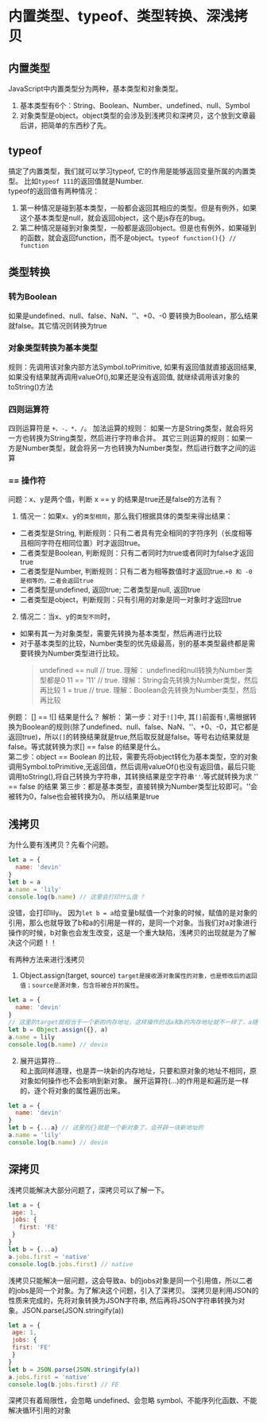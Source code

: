 
# 内置类型、typeof、类型转换、深浅拷贝
## 内置类型
JavaScript中内置类型分为两种，基本类型和对象类型。
1. 基本类型有6个：String、Boolean、Number、undefined、null、Symbol
2. 对象类型是object。object类型的会涉及到浅拷贝和深拷贝，这个放到文章最后讲，把简单的东西秒了先。
         
## typeof
搞定了内置类型，我们就可以学习typeof, 它的作用是能够返回变量所属的内置类型。
比如`typeof 111`的返回值就是Number.         
typeof的返回值有两种情况：
1. 第一种情况是碰到基本类型，一般都会返回其相应的类型。但是有例外，如果这个基本类型是null，就会返回object，这个是js存在的bug。
2. 第二种情况是碰到对象类型，一般都是返回object。但是也有例外，如果碰到的函数，就会返回function，而不是object。`typeof function(){} // function`         
         
## 类型转换
### 转为Boolean
如果是undefined、null、false、NaN、''、+0、-0 要转换为Boolean，那么结果就false。其它情况则转换为true
         
### 对象类型转换为基本类型
规则：先调用该对象内部方法Symbol.toPrimitive, 如果有返回值就直接返回结果, 如果没有结果就再调用valueOf(),如果还是没有返回值, 就继续调用该对象的toString()方法
         
### 四则运算符          
四则运算符是 `+、-、*、/`。
加法运算的规则： 如果一方是String类型，就会将另一方也转换为String类型，然后进行字符串合并。
其它三则运算的规则：如果一方是Number类型，就会将另一方也转换为Number类型，然后进行数字之间的运算
         
### == 操作符
问题：x、y是两个值，判断 x == y 的结果是true还是false的方法有？         
1. 情况一：如果x、y的`类型相同`，那么我们根据具体的类型来得出结果：
  - 二者类型是String, 判断规则：只有二者具有完全相同的字符序列（长度相等且相同字符在相同位置）时才返回true。
  - 二者类型是Boolean, 判断规则：只有二者同时为true或者同时为false才返回true
  - 二者类型是Number, 判断规则：只有二者为相等数值时才返回true.`+0 和 -0 是相等的，二者会返回true`         
  - 二者类型是undefined, 返回true; 二者类型是null, 返回true
  - 二者类型是object，判断规则：只有引用的对象是同一对象时才返回true
2. 情况二：当x、y的`类型不同`时，
  - 如果有其一为对象类型，需要先转换为基本类型，然后再进行比较
  - 对于基本类型的比较，Number类型的优先级最高，别的基本类型最终都是需要转换为Number类型进行比较。
    > undefined == null // true. 理解： undefined和null转换为Number类型都是0
    > 11 == '11' // true. 理解：String会先转换为Number类型，然后再比较
    > 1 = true // true. 理解：Boolean会先转换为Number类型，然后再比较
         
例题： [] == ![] 结果是什么？
解析：
第一步：对于`![]`中, 其`[]`前面有`!`,需根据转换为Boolean的规则(除了undefined、null、false、NaN、''、+0、-0，其它都是返回true)，所以`[]`的转换结果就是true,然后取反就是false。等号右边结果就是false。等式就转换为求[] == false 的结果是什么。          
第二步：object == Boolean 的比较，需要先将object转化为基本类型，空的对象调用Symbol.toPrimitive,无返回值，然后调用valueOf()也没有返回值，最后只能调用toString(),将自己转换为字符串，其转换结果是空字符串`''`.等式就转换为求 '' == false 的结果
第三步：都是基本类型，直接转换为Number类型比较即可。''会被转为0，false也会被转换为0。
所以结果是true
         
## 浅拷贝
为什么要有浅拷贝？先看个问题。
```js
let a = {         
  name: 'devin'         
}         
let b = a
a.name = 'lily'         
console.log(b.name) // 这里会打印什么值 ?         
```         
没错，会打印lily。
因为`let b = a`给变量b赋值一个对象的时候，赋值的是对象的引用，那么也就导致了b和a的引用是一样的，是同一个对象。当我们对a对象进行操作的时候，b对象也会发生改变，这是一个重大缺陷，浅拷贝的出现就是为了解决这个问题！！
         
有两种方法来进行浅拷贝
1. Object.assign(target, source) `target是接收源对象属性的对象，也是修改后的返回值；source是源对象，包含将被合并的属性`。
```js
let a = {         
  name: 'devin'         
}         
// 这里的target就相当于一个新的内存地址，这样操作的话a和b的内存地址就不一样了，a随便操作，b也不会受到影响
let b = Object.assign({}, a)         
a.name = lily
console.log(b.name) // devin
```         
2. 展开运算符...         
和上面同样道理，也是弄一块新的内存地址，只要和原对象的地址不相同，原对象如何操作也不会影响到新对象。
展开运算符(...)的作用是和遍历是一样的，逐个将对象的属性遍历出来。
```js
let a = {         
  name: 'devin'         
}         
let b = {...a} // 这里的{}就是一个新对象了，会开辟一块新地址的
a.name = 'lily'         
console.log(b.name) // devin
```         
## 深拷贝
浅拷贝能解决大部分问题了，深拷贝可以了解一下。
```js
let a = {         
 age: 1,         
 jobs: {         
   first: 'FE'         
 }         
}         
let b = {...a}          
a.jobs.first = 'native'         
console.log(b.jobs.first) // native
```         
浅拷贝只能解决一层问题，这会导致a、b的jobs对象是同一个引用值，所以二者的jobs是同一个对象。为了解决这个问题，引入了深拷贝。
深拷贝是利用JSON的性质来完成的，先将对象转换为JSON字符串, 然后再将JSON字符串转换为对象。JSON.parse(JSON.stringify(a))         
```js
let a = {         
 age: 1,         
 jobs: {         
 first: 'FE'         
 }         
}         
let b = JSON.parse(JSON.stringify(a))         
a.jobs.first = 'native'         
console.log(b.jobs.first) // FE
```         
深拷贝有着局限性，会忽略 undefined、会忽略 symbol、不能序列化函数、不能解决循环引⽤的对象